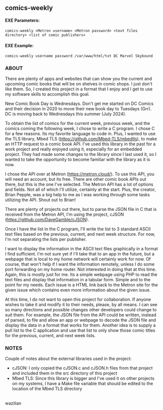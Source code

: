 
## comics-weekly

#### EXE Parameters:
```
comics-weekly <Metron username> <Metron password> <text files directory> <list of comic publishers>
```
#### EXE Example:
```
comics-weekly username password /var/www/html/txt DC Marvel Skybound
```
### ABOUT
There are plenty of apps and websites that can show you the current and upcoming comic books that will be on shelves in comic shops. I just don't like them. So, I created this project in a format that I enjoy and I get to use my software skills to accomplish this goal.

New Comic Book Day is Wednesdays. Don't get me started on DC Comics and their decision in 2020 to move their new book day to Tuesdays (Grr). DC is moving back to Wednesdays this summer (July 2024).

To obtain the list of comics for the current week, previous week, and the comics coming the following week, I chose to write a C program. I chose C for a few reasons. Its my favorite language to code in. Plus, I wanted to use the TLS library, Mbed TLS (https://github.com/Mbed-TLS/mbedtls), to make an HTTP request to a comic book API. I've used this library in the past for a work project and really enjoyed using it, especially for an embedded project. They had made some changes to the library since I last used it, so I wanted to take the opportunity to become familiar with the library as it is now.

I chose the API over at Metron (https://metron.cloud/). To use this API, you will need an account, but its free. There are other comic book APIs out there, but this is the one I've selected. The Metron API has a lot of options and fields. Not all of which I'll utilize, certainly at the start. Plus, the creator, Brian Pepple, was a big help to me as I was working through some tasks utilizing the API. Shout out to Brian!

There are plenty of projects out there, but to parse the JSON file in C that is received from the Metron API, I'm using the project, cJSON (https://github.com/DaveGamble/cJSON).

Once I have the list in the C program, I'll write the list to 3 standard ASCII text files based on the previous, current, and next week structure. For now, I'm not separating the lists per publisher.

I want to display the information in the ASCII text files graphically in a format I find sufficient. I'm not sure yet if I'll take that to an app in the future, but a webpage that is local to my home network will certainly work for now. Of course, that won't help if I want the information remotely, unless I do some port forwarding on my home router. Not interested in doing that at this time. Again, this is mostly just for me. Its a simple webpage using PHP to read the text files and display that information in a tabular form. Simple and to the point for my needs. Each issue is a HTML link back to the Metron site for the given issue which contains even more information about the given issue.

At this time, I do not want to open this project for collaboration. If anyone wishes to take it and modify it to their needs, please, by all means. I can see so many directions and possible changes other developers could change to suit them. For example, the JSON file from the API could be written, instead of parsed, to file and allow an app or webpage to decode the JSON file and display the data in a format that works for them. Another idea is to supply a pull list to the C application and use that list to only show those comic titles for the previous, current, and next week lists.

### NOTES
Couple of notes about the external libraries used in the project:

* cJSON: I only copied the cJSON.c and cJSON.h files from that project and included them in the src directory of this project
* Mbed TLS: Since this library is bigger and I've used it on other projects on my systems, I have a Make file variable that should be edited to the location of the Mbed TLS directory

<br/>
wazilian
